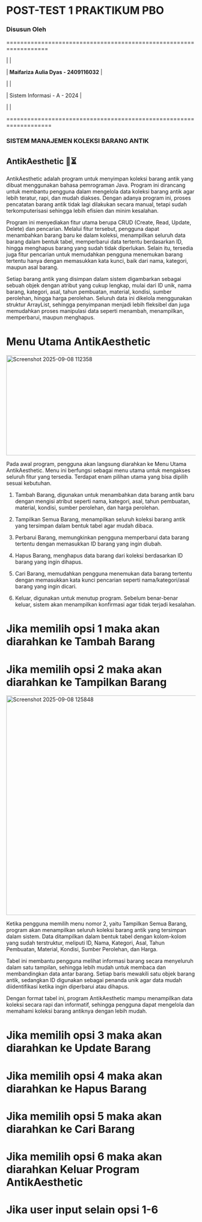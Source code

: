 # POST-TEST 1 PRAKTIKUM PBO

### **Disusun Oleh**

==================================================================

|                                                                |

|  **Maifariza Aulia Dyas - 2409116032**                         |

|                                                                |

|   Sistem Informasi - A - 2024                                  |

|                                                                |

===================================================================
 
### **SISTEM MANAJEMEN KOLEKSI BARANG ANTIK**

   **AntikAesthetic 🔎⏳**
 ---------------------------------------------------------------------

   AntikAesthetic adalah program untuk menyimpan koleksi barang antik yang dibuat menggunakan bahasa pemrograman Java.   Program ini dirancang untuk membantu pengguna dalam mengelola data koleksi barang antik agar lebih teratur, rapi, dan mudah diakses. Dengan adanya program ini, proses pencatatan barang antik tidak lagi dilakukan secara manual, tetapi sudah terkomputerisasi sehingga lebih efisien dan minim kesalahan.
   
   Program ini menyediakan fitur utama berupa CRUD (Create, Read, Update, Delete) dan pencarian. Melalui fitur tersebut, pengguna dapat menambahkan barang baru ke dalam koleksi, menampilkan seluruh data barang dalam bentuk tabel, memperbarui data tertentu berdasarkan ID, hingga menghapus barang yang sudah tidak diperlukan. Selain itu, tersedia juga fitur pencarian untuk memudahkan pengguna menemukan barang tertentu hanya dengan memasukkan kata kunci, baik dari nama, kategori, maupun asal barang. 

   Setiap barang antik yang disimpan dalam sistem digambarkan sebagai sebuah objek dengan atribut yang cukup lengkap, mulai dari ID unik, nama barang, kategori, asal, tahun pembuatan, material, kondisi, sumber perolehan, hingga harga perolehan. Seluruh data ini dikelola menggunakan struktur ArrayList, sehingga penyimpanan menjadi lebih fleksibel dan juga memudahkan proses manipulasi data seperti menambah, menampilkan, memperbarui, maupun menghapus.

# Menu Utama AntikAesthetic

<img width="643" height="266" alt="Screenshot 2025-09-08 112358" src="https://github.com/user-attachments/assets/f495068e-a9ea-4d29-bec4-bccf41e6b200" />

Pada awal program, pengguna akan langsung diarahkan ke Menu Utama AntikAesthetic. Menu ini berfungsi sebagai menu utama untuk mengakses seluruh fitur yang tersedia. Terdapat enam pilihan utama yang bisa dipilih sesuai kebutuhan.

   1. Tambah Barang, digunakan untuk menambahkan data barang antik baru dengan mengisi atribut seperti nama, kategori, asal, tahun pembuatan, material, kondisi, sumber perolehan, dan harga perolehan.

   2. Tampilkan Semua Barang, menampilkan seluruh koleksi barang antik yang tersimpan dalam bentuk tabel agar mudah dibaca.

   3. Perbarui Barang, memungkinkan pengguna memperbarui data barang tertentu dengan memasukkan ID barang yang ingin diubah.

   4. Hapus Barang, menghapus data barang dari koleksi berdasarkan ID barang yang ingin dihapus.

   5. Cari Barang, memudahkan pengguna menemukan data barang tertentu dengan memasukkan kata kunci pencarian seperti nama/kategori/asal barang yang ingin dicari.

   6. Keluar, digunakan untuk menutup program. Sebelum benar-benar keluar, sistem akan menampilkan konfirmasi agar tidak terjadi kesalahan.

# Jika memilih opsi 1 maka akan diarahkan ke Tambah Barang

# Jika memilih opsi 2 maka akan diarahkan ke Tampilkan Barang

<img width="1266" height="583" alt="Screenshot 2025-09-08 125848" src="https://github.com/user-attachments/assets/91e9b339-ada3-40bd-9990-b05a013449d8" />

Ketika pengguna memilih menu nomor 2, yaitu Tampilkan Semua Barang, program akan menampilkan seluruh koleksi barang antik yang tersimpan dalam sistem. Data ditampilkan dalam bentuk tabel dengan kolom-kolom yang sudah terstruktur, meliputi ID, Nama, Kategori, Asal, Tahun Pembuatan, Material, Kondisi, Sumber Perolehan, dan Harga.

Tabel ini membantu pengguna melihat informasi barang secara menyeluruh dalam satu tampilan, sehingga lebih mudah untuk membaca dan membandingkan data antar barang. Setiap baris mewakili satu objek barang antik, sedangkan ID digunakan sebagai penanda unik agar data mudah diidentifikasi ketika ingin diperbarui atau dihapus.

Dengan format tabel ini, program AntikAesthetic mampu menampilkan data koleksi secara rapi dan informatif, sehingga pengguna dapat mengelola dan memahami koleksi barang antiknya dengan lebih mudah.

# Jika memilih opsi 3 maka akan diarahkan ke Update Barang

# Jika memilih opsi 4 maka akan diarahkan ke Hapus Barang

# Jika memilih opsi 5 maka akan diarahkan ke Cari Barang

# Jika memilih opsi 6 maka akan diarahkan Keluar Program AntikAesthetic

# Jika user input selain opsi 1-6


